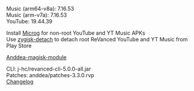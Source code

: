 Music (arm64-v8a): 7.16.53  
Music (arm-v7a): 7.16.53  
YouTube: 19.44.39  

Install [Microg](https://github.com/ReVanced/GmsCore/releases) for non-root YouTube and YT Music APKs  
Use [zygisk-detach](https://github.com/j-hc/zygisk-detach) to detach root ReVanced YouTube and YT Music from Play Store  

[Anddea-magisk-module](https://github.com/X-android-pixel/anddea-module)
  
CLI: j-hc/revanced-cli-5.0.0-all.jar  
Patches: anddea/patches-3.3.0.rvp  
[Changelog](https://github.com/anddea/revanced-patches/releases/tag/v3.3.0)  
